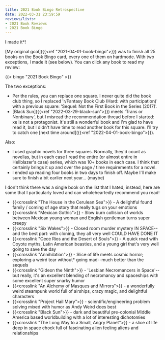 ```yaml
---
title: 2021 Book Bingo Retrospective
date: 2022-03-31 23:59:59
reviews/lists:
- 2021 Book Reviews
- 2021 Book Bingo
---
```

I made it*!

[My original goal]({{<ref "2021-04-01-book-bingo">}}) was to finish all 25 books on the Book Bingo card, every one of them on hardmode. With two exceptions, I made it (see below). You can click any book to read my review:

{{< bingo "2021 Book Bingo" >}}

The two exceptions:

* Per the rules, you can replace one square. I never quite did the book club thing, so I replaced 'r/Fantasy Book Club (Hard: with participation)' with a previous square: 'Sequel: Not the First Book in the Series (2017)'. 
* [Black Sun]({{<ref "2022-03-29-black-sun">}}) meets 'Trans or Nonbinary', but I misread the recommendation thread before I started: xe is not a protagonist. It's still a wonderful book and I'm glad to have read it, but I didn't have time to read another book for this square. I'll try to catch one [next time around]({{<ref "2022-04-01-book-bingo">}}). 

Also:

* I used graphic novels for three squares. Normally, they'd count as novellas, but in each case I read the entire (or almost entire in Hellblazer's case) series, which was 10+ books in each case. I think that certainly brings it up and over the page / time requirements for a novel.
* I ended up reading four books in two days to finish off. Maybe I'll make sure to finish a bit earlier next year... (maybe)

I don't think there was a single book on the list that I hated; instead, here are some that I particularly loved and can wholeheartedly recommend you read!

* {{<crosslink "The House in the Cerulean Sea">}} - A delightful found family / coming of age story that really tugs on your emotions
* {{<crosslink "Mexican Gothic">}} - Slow burn collision of worlds between Mexican young woman and English gentleman turns super creepy
* {{<crosslink "Six Wakes">}} - Closed room murder mystery IN SPACE--and the best part: with cloning, they all very well COULD HAVE DONE IT
* {{<crosslink "Cece Rios and the Desert of Souls">}} - A quick read with Coyote myths, Latin American beasties, and a young girl that's very well going to save the day
* {{<crosslink "Annihilation">}} - Slice of life meets cosmic horror; exploring a weird tear without* going mad--much better than the sequels
* {{<crosslink "Gideon the Ninth">}} - 'Lesbian Necromancers in Space'--but really, it's an excellent blending of necromancy and spaceships with some excellent super snarky humor 
* {{<crosslink "An Alchemy of Masques and Mirrors">}} - a wonderfully weird steampunk world full of airships, crazy magic, and delightful characters
* {{<crosslink "Project Hail Mary">}} - scientific/engineering problem solving mixed with humor as Andy Weird does best
* {{<crosslink "Black Sun">}} - dark and beautiful pre-colonial Middle America based worldbuilding with a lot of interesting dichotomies
* {{<crosslink "The Long Way to a Small, Angry Planet">}} - a slice of life deep in space chock full of fascinating alien feeling aliens and relationships

